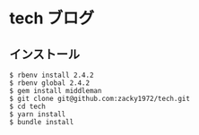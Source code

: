 # tech ブログ

## インストール

```
$ rbenv install 2.4.2
$ rbenv global 2.4.2
$ gem install middleman
$ git clone git@github.com:zacky1972/tech.git
$ cd tech
$ yarn install
$ bundle install
```
